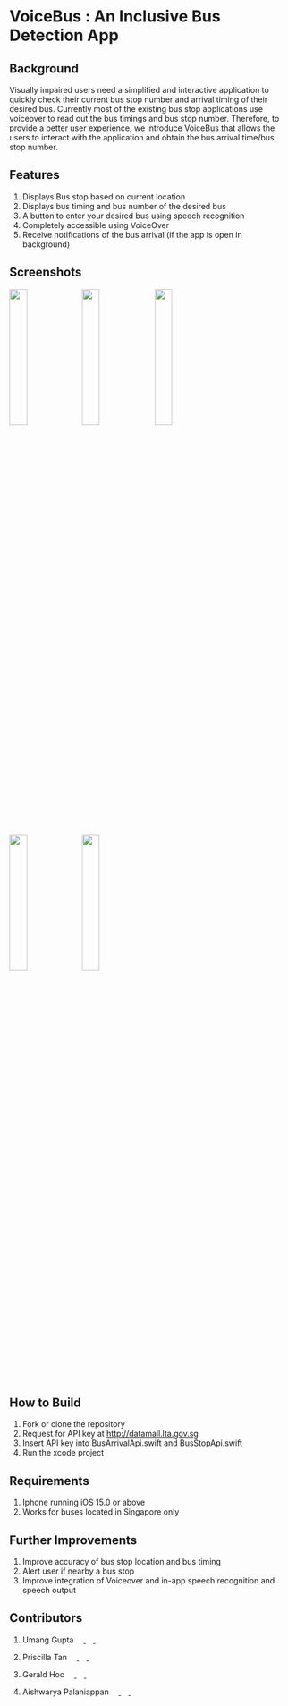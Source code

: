 # VoiceBus : An Inclusive Bus Detection App

## Background

Visually impaired users need a simplified and interactive application to quickly check their current bus stop number and arrival timing of their desired bus. Currently most of the existing bus stop applications use voiceover to read out the bus timings and bus stop number. Therefore, to provide a better user experience, we introduce VoiceBus that allows the users to interact with the application and obtain the bus arrival time/bus stop number.

## Features

1. Displays Bus stop based on current location
2. Displays bus timing and bus number of the desired bus
3. A button to enter your desired bus using speech recognition
4. Completely accessible using VoiceOver
5. Receive notifications of the bus arrival (if the app is open in background)



## Screenshots

<img src="https://user-images.githubusercontent.com/57800546/168020304-bd0fc1c7-e43b-491b-a855-c4f7d00a51e2.png" width=25% height=25%/> <img src="https://user-images.githubusercontent.com/57800546/168020325-9d04e58d-a3f7-4d3e-85d6-aaf900df2e51.png" width=25% height=25%/> <img src="https://user-images.githubusercontent.com/57800546/168020466-ae2d86e2-aa80-4489-bc10-1b95bccc18e3.png" width=25% height=25%> <img src="https://user-images.githubusercontent.com/57800546/168020911-172f621d-f9e0-4a9a-9775-4e033f0d594d.png" width=25% height=25%/> <img src="https://user-images.githubusercontent.com/57800546/168021319-7a307d8f-a28b-4dd4-a846-d6553e8999c2.png" width=25% height=25%/>


## How to Build

1. Fork or clone the repository
2. Request for API key at http://datamall.lta.gov.sg
3. Insert API key into BusArrivalApi.swift and BusStopApi.swift
4. Run the xcode project

## Requirements

1. Iphone running iOS 15.0 or above
2. Works for buses located in Singapore only

## Further Improvements

1. Improve accuracy of bus stop location and bus timing
2. Alert user if nearby a bus stop
3. Improve integration of Voiceover and in-app speech recognition and speech output

## Contributors

<p align="left">
   <ol>
   <li>Umang Gupta 
      
  <a href="https://github.com/Usgupta/#gh-light-mode-only">
    <img src="https://user-images.githubusercontent.com/3369400/139448065-39a229ba-4b06-434b-bc67-616e2ed80c8f.png#gh-light-mode-only" width="13.5" height="13.5" />
  </a>
  <a href="https://github.com/Usgupta/#gh-dark-mode-only">
    <img src="https://user-images.githubusercontent.com/3369400/139447912-e0f43f33-6d9f-45f8-be46-2df5bbc91289.png#gh-dark-mode-only" width="13.5" height="13.5" />
  </a>
   
   <a href="https://www.linkedin.com/in/umangguptacs/">
    <img src="https://i.stack.imgur.com/gVE0j.png" width="13.5" height="13.5" />
  </a>
     </li>  
</p>

<p align="left">
   
   <li>Priscilla Tan 
  <a href="https://github.com/prispearly/#gh-light-mode-only">
    <img src="https://user-images.githubusercontent.com/3369400/139448065-39a229ba-4b06-434b-bc67-616e2ed80c8f.png#gh-light-mode-only" width="13.5" height="13.5" />
  </a>
  <a href="https://github.com/prispearly/#gh-dark-mode-only">
    <img src="https://user-images.githubusercontent.com/3369400/139447912-e0f43f33-6d9f-45f8-be46-2df5bbc91289.png#gh-dark-mode-only" width="13.5" height="13.5" />
  </a>
   
   <a href="https://www.linkedin.com/in/priscilla-pearly/">
    <img src="https://i.stack.imgur.com/gVE0j.png" width="13.5" height="13.5" />
  </a>
      </li>  
</p>

<p align="left">
   
   <li>Gerald Hoo 
  <a href="https://github.com/geraldhyw/#gh-light-mode-only">
    <img src="https://user-images.githubusercontent.com/3369400/139448065-39a229ba-4b06-434b-bc67-616e2ed80c8f.png#gh-light-mode-only" width="13.5" height="13.5" />
  </a>
  <a href="https://github.com/geraldhyw/#gh-dark-mode-only">
    <img src="https://user-images.githubusercontent.com/3369400/139447912-e0f43f33-6d9f-45f8-be46-2df5bbc91289.png#gh-dark-mode-only" width="13.5" height="13.5" />
  </a>
   
   <a href="https://www.linkedin.com/in/gerald-hoo/">
    <img src="https://i.stack.imgur.com/gVE0j.png" width="13.5" height="13.5" />
  </a>
   </li>  
</p>

<p align="left">
   
   <li>Aishwarya Palaniappan 
  <a href="https://github.com/aishh12345/#gh-light-mode-only">
    <img src="https://user-images.githubusercontent.com/3369400/139448065-39a229ba-4b06-434b-bc67-616e2ed80c8f.png#gh-light-mode-only" width="13.5" height="13.5" />
  </a>
  <a href="https://github.com/aishh12345/#gh-dark-mode-only">
    <img src="https://user-images.githubusercontent.com/3369400/139447912-e0f43f33-6d9f-45f8-be46-2df5bbc91289.png#gh-dark-mode-only" width="13.5" height="13.5" />
  </a> 
   <a href="https://www.linkedin.com/in/palaniappan-aishwarya/">
    <img src="https://i.stack.imgur.com/gVE0j.png" width="13.5" height="13.5" />
  </a>
   </li>
</ol>
</p>
